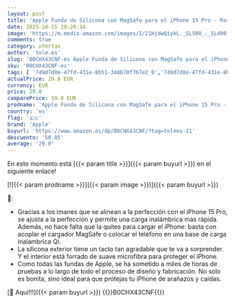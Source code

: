 ```yaml
---
layout: post
title: 'Apple Funda de Silicona con MagSafe para el iPhone 15 Pro - Rosa Claro '
date: 2025-10-15 19:28:14
image: 'https://m.media-amazon.com/images/I/21HjdwQiykL._SL500_._SL400_.jpg'
comments: true
category: ofertas
author: 'tole.es'
slug: 'B0CHX43CNF-es Apple Funda de Silicona con MagSafe para el iPhone 15 Pro...'
sku: 'B0CHX43CNF-es'
tags: [ '749d7d8e-47fd-431e-8b51-348b70f767e2_0','749d7d8e-47fd-431e-8b51-348b70f767e2_601','Accesorios para móviles','Apple','Arborist Merchandising Root','Comunicación móvil y accesorios','Conjuntos de carcasas y fundas','Electrónica','Fundas y carcasas para teléfonos móviles','Self Service','Special Features Stores','apple','iphone','magsafe','🇪🇸', ]
actualPrice: 29.0 EUR
currency: EUR
price: 29.0
comparePrice: 59.0 EUR
prodname: 'Apple Funda de Silicona con MagSafe para el iPhone 15 Pro - Rosa Claro '
country: 'es'
flag: '🇪🇸'
brand: 'Apple'
buyurl: 'https://www.amazon.es/dp/B0CHX43CNF/?tag=tolees-21'
descuento: '50.85'
average: '29.0'
---
```


En este momento está [{{< param title >}}]({{< param buyurl >}}) en el siguiente enlace!

[![{{< param prodname >}}]({{< param image >}})]({{< param buyurl >}})

🔎:

- Gracias a los imanes que se alinean a la perfección con el iPhone 15 Pro, se ajusta a la perfección y permite una carga inalámbrica más rápida. Además, no hace falta que la quites para cargar el iPhone: basta con acoplar el cargador MagSafe o colocar el teléfono en una base de carga inalámbrica Qi.
- La silicona exterior tiene un tacto tan agradable que te va a sorprender. Y el interior está forrado de suave microfibra para proteger el iPhone.
- Como todas las fundas de Apple, se ha sometido a miles de horas de pruebas a lo largo de todo el proceso de diseño y fabricación. No solo es bonita, sino ideal para que protejas tu iPhone de arañazos y caídas.

[🛒 Aquí!!!]({{< param buyurl >}})
{{<world>}}B0CHX43CNF{{</world>}}
